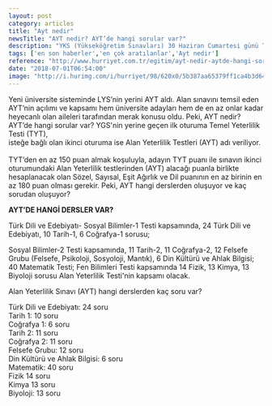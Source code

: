 ```yaml
---
layout: post
category: articles
title: "Ayt nedir"
newsTitle: "AYT nedir? AYT’de hangi sorular var?"
description: "YKS (Yükseköğretim Sınavları) 30 Haziran Cumartesi günü TYT ile başladı, ikinci ve üçüncü oturumlar ise bugün gerçekleşecek.  2 milyon 19 bin 853 adayın başvurduğu sabah oturumu AYT’de adaylar, alanlarına göre 160 sorunun olduğu dört testten istediklerini yanıtlayacak. Peki YKS’nin bugünkü sınavları saat kaçta başlayıp kaçta bitecek? İşte AYT ve YDT sınav süreleriyle ilgili bilgiler!"
tags: ['en son haberler','en çok aratılanlar','Ayt nedir']
reference: "http://www.hurriyet.com.tr/egitim/ayt-nedir-aytde-hangi-sorular-var-40882713"
date: "2018-07-01T06:54:00"
image: "http://i.hurimg.com/i/hurriyet/98/620x0/5b387aa65379ff1ca4b3d648.jpg"
---
```


<p>Yeni &uuml;niversite sisteminde LYS&rsquo;nin yerini AYT aldı. Alan sınavını temsil eden AYT&rsquo;nin a&ccedil;ılımı ve kapsamı hem &uuml;niversite adayları hem de en az onlar kadar heyecanlı olan aileleri tarafından merak konusu oldu. Peki, AYT nedir? AYT&rsquo;de hangi sorular var? YGS'nin yerine ge&ccedil;en ilk oturuma Temel Yeterlilik Testi (TYT),<br>isteğe bağlı olan ikinci oturuma ise Alan Yeterlilik Testleri (AYT) adı veriliyor.<br><br>TYT&rsquo;den en az 150 puan almak koşuluyla, adayın TYT puanı ile sınavın ikinci oturumundaki Alan Yeterlilik testlerinden (AYT) alacağı puanla birlikte hesaplanacak olan S&ouml;zel, Sayısal, Eşit Ağırlık ve Dil puanının en az birinin en az 180 puan olması gerekir. Peki, AYT hangi derslerden oluşuyor ve ka&ccedil; sorudan oluşuyor?</p>
<p><strong>AYT&rsquo;DE HANGİ DERSLER VAR?</strong></p>
<p>T&uuml;rk Dili ve Edebiyatı- Sosyal Bilimler-1 Testi kapsamında, 24 T&uuml;rk Dili ve Edebiyatı, 10 Tarih-1, 6 Coğrafya-1 sorusu;</p>
<p>Sosyal Bilimler-2 Testi kapsamında, 11 Tarih-2, 11 Coğrafya-2, 12 Felsefe Grubu (Felsefe, Psikoloji, Sosyoloji, Mantık), 6 Din K&uuml;lt&uuml;r&uuml; ve Ahlak Bilgisi; 40 Matematik Testi; Fen Bilimleri Testi kapsamında 14 Fizik, 13 Kimya, 13 Biyoloji sorusu Alan Yeterlilik Testi'nin kapsamı olacak.</p>
<p>Alan Yeterlilik Sınavı (AYT) hangi derslerden ka&ccedil; soru var?</p>
<p>T&uuml;rk Dili ve Edebiyatı: 24 soru<br>Tarih 1: 10 soru<br>Coğrafya 1: 6 soru<br>Tarih 2: 11 soru<br>Coğrafya 2: 11 soru<br>Felsefe Grubu: 12 soru<br>Din K&uuml;lt&uuml;r&uuml; ve Ahlak Bilgisi: 6 soru<br>Matematik: 40 soru<br>Fizik 14 soru<br>Kimya 13 soru<br>Biyoloji: 13 soru</p>
<p>&nbsp;</p>